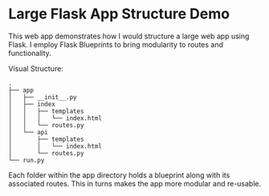 # Large Flask App Structure Demo
This web app demonstrates how I would structure a large web app using Flask.
I employ Flask Blueprints to bring modularity to routes and functionality.

Visual Structure:
```
.
├── app
│   ├── __init__.py
│   ├── index
│   │   ├── templates
│   │   │   └── index.html
│   │   └── routes.py
│   └── api
│       ├── templates
│       │   └── index.html
│       └── routes.py
└── run.py
```
Each folder within the app directory holds a blueprint along with its associated routes. This in turns makes the app more modular and re-usable.
